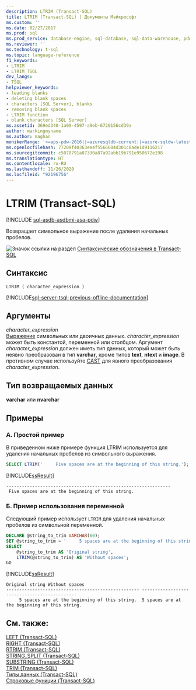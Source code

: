 ```yaml
---
description: LTRIM (Transact-SQL)
title: LTRIM (Transact-SQL) | Документы Майкрософт
ms.custom: ''
ms.date: 02/27/2017
ms.prod: sql
ms.prod_service: database-engine, sql-database, sql-data-warehouse, pdw
ms.reviewer: ''
ms.technology: t-sql
ms.topic: language-reference
f1_keywords:
- LTRIM
- LTRIM_TSQL
dev_langs:
- TSQL
helpviewer_keywords:
- leading blanks
- deleting blank spaces
- characters [SQL Server], blanks
- removing blank spaces
- LTRIM function
- blank characters [SQL Server]
ms.assetid: 369ed340-1a09-4597-a9eb-6720156cd39a
author: markingmyname
ms.author: maghan
monikerRange: '>=aps-pdw-2016||=azuresqldb-current||=azure-sqldw-latest||>=sql-server-2016||=sqlallproducts-allversions||>=sql-server-linux-2017||=azuresqldb-mi-current'
ms.openlocfilehash: 77209f40363ee4f5566604d301c8ade1d9116217
ms.sourcegitcommit: c5078791a07330a87a92abb19b791e950672e198
ms.translationtype: HT
ms.contentlocale: ru-RU
ms.lasthandoff: 11/26/2020
ms.locfileid: "92196756"
---
```

# <a name="ltrim-transact-sql"></a>LTRIM (Transact-SQL)
[!INCLUDE [sql-asdb-asdbmi-asa-pdw](../../includes/applies-to-version/sql-asdb-asdbmi-asa-pdw.md)]

  Возвращает символьное выражение после удаления начальных пробелов.  
  
 ![Значок ссылки на раздел](../../database-engine/configure-windows/media/topic-link.gif "Значок ссылки на раздел") [Синтаксические обозначения в Transact-SQL](../../t-sql/language-elements/transact-sql-syntax-conventions-transact-sql.md)  
  
## <a name="syntax"></a>Синтаксис  
  
```syntaxsql
LTRIM ( character_expression )  
```  
  
[!INCLUDE[sql-server-tsql-previous-offline-documentation](../../includes/sql-server-tsql-previous-offline-documentation.md)]

## <a name="arguments"></a>Аргументы
 *character_expression*  
 [Выражение](../../t-sql/language-elements/expressions-transact-sql.md) символьных или двоичных данных. *character_expression* может быть константой, переменной или столбцом. Аргумент *character_expression* должен иметь тип данных, который может быть неявно преобразован в тип **varchar**, кроме типов **text**, **ntext** и **image**. В противном случае используйте [CAST](../../t-sql/functions/cast-and-convert-transact-sql.md) для явного преобразования *character_expression*.  
  
## <a name="return-type"></a>Тип возвращаемых данных  
 **varchar** или **nvarchar**  
  
## <a name="examples"></a>Примеры  

### <a name="a-simple-example"></a>A. Простой пример   

 В приведенном ниже примере функция LTRIM используется для удаления начальных пробелов из символьного выражения.  
  
```sql  
SELECT LTRIM('     Five spaces are at the beginning of this string.');  
```  
  
 [!INCLUDE[ssResult](../../includes/ssresult-md.md)]  
  
 ```
 ---------------------------------------------------------------  
  Five spaces are at the beginning of this string.
  ```  

### <a name="b-example-using-a-variable"></a>Б. Пример использования переменной   
  
 Следующий пример использует `LTRIM` для удаления начальных пробелов из символьной переменной.  
  
```sql  
DECLARE @string_to_trim VARCHAR(60);  
SET @string_to_trim = '     5 spaces are at the beginning of this string.';  
SELECT 
    @string_to_trim AS 'Original string',
    LTRIM(@string_to_trim) AS 'Without spaces';  
GO  
```  
  
 [!INCLUDE[ssResult](../../includes/ssresult-md.md)]  
  
```  
Original string Without spaces
--------------------------------------------------- ---------------------------------------------
     5 spaces are at the beginning of this string.  5 spaces are at the beginning of this string.
```  
  
## <a name="see-also"></a>См. также:  
 [LEFT (Transact-SQL)](../../t-sql/functions/left-transact-sql.md)  
 [RIGHT (Transact-SQL)](../../t-sql/functions/right-transact-sql.md)  
 [RTRIM (Transact-SQL)](../../t-sql/functions/rtrim-transact-sql.md)  
 [STRING_SPLIT (Transact-SQL)](../../t-sql/functions/string-split-transact-sql.md)  
 [SUBSTRING (Transact-SQL)](../../t-sql/functions/substring-transact-sql.md)  
 [TRIM (Transact-SQL)](../../t-sql/functions/trim-transact-sql.md)  
 [Типы данных (Transact-SQL)](../../t-sql/data-types/data-types-transact-sql.md)   
 [Строковые функции (Transact-SQL)](../../t-sql/functions/string-functions-transact-sql.md)  
  
  


